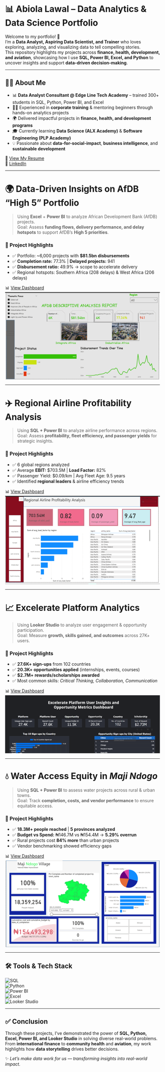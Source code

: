 # 📊 Abiola Lawal – Data Analytics & Data Science Portfolio  

Welcome to my portfolio! 🚀  
I’m a **Data Analyst, Aspiring Data Scientist, and Trainer** who loves exploring, analyzing, and visualizing data to tell compelling stories.  
This repository highlights my projects across **finance, health, development, and aviation**, showcasing how I use **SQL, Power BI, Excel, and Python** to uncover insights and support **data-driven decision-making**.  

---

## 👨‍💻 About Me  
- 📊 **Data Analyst Consultant @ Edge Line Tech Academy** – trained 300+ students in SQL, Python, Power BI, and Excel  
- 🧑‍🏫 Experienced in **corporate training** & mentoring beginners through hands-on analytics projects  
- 🌍 Delivered impactful projects in **finance, health, and development programs**  
- 🎓 Currently learning **Data Science (ALX Academy)** & **Software Engineering (PLP Academy)**  
- 💡 Passionate about **data-for-social-impact**, **business intelligence**, and **sustainable development**  

📑 [View My Resume](http://abiolalawal14.github.io/Data_Analyst_Portfolio/)  
🔗 [LinkedIn](https://www.linkedin.com/in/abiola-lawal-abdulrafiu) 

---

# 🌍 Data-Driven Insights on AfDB “High 5” Portfolio  

> Using **Excel** + **Power BI** to analyze African Development Bank (AfDB) projects.  
> Goal: Assess **funding flows, delivery performance, and delay hotspots** to support AfDB’s **High 5 priorities**.  

### 🚀 Project Highlights  
- ✅ Portfolio: ~6,000 projects with **$81.5bn disbursements**  
- ✅ **Completion rate:** 77.3% | **Delayed projects:** 941  
- ✅ **Disbursement ratio:** 49.9% → scope to accelerate delivery  
- ✅ Regional hotspots: Southern Africa (208 delays) & West Africa (206 delays)  

📊 [View Dashboard](https://app.powerbi.com/links/lw-4taahVr?ctid=940b29f2-18a4-4aad-9354-e83cbb13f27d&pbi_source=linkShare)  
![Dashboard](images/afdb.png)  

---

# ✈️ Regional Airline Profitability Analysis  

> Using **SQL + Power BI** to analyze airline performance across regions.  
> Goal: Assess **profitability, fleet efficiency, and passenger yields** for strategic insights.  

### 🚀 Project Highlights  
- ✅ 6 global regions analyzed  
- ✅ Average **EBIT:** $703.5M | **Load Factor:** 82%  
- ✅ Passenger Yield: $0.09/km | Avg Fleet Age: 9.5 years  
- ✅ Identified **regional leaders** & airline efficiency trends  

📊 [View Dashboard](https://app.powerbi.com/links/IBJenMHFr6?ctid=940b29f2-18a4-4aad-9354-e83cbb13f27d&pbi_source=linkShare)  
![Dashboard](images/airline.png)  

---

# 📈 Excelerate Platform Analytics  

> Using **Looker Studio** to analyze user engagement & opportunity participation.  
> Goal: Measure **growth, skills gained, and outcomes** across 27K+ users.  

### 🚀 Project Highlights  
- ✅ **27.6K+ sign-ups** from 102 countries  
- ✅ **20.3K+ opportunities applied** (internships, events, courses)  
- ✅ **$2.7M+ rewards/scholarships awarded**  
- ✅ Most common skills: *Critical Thinking, Collaboration, Communication*  

📊 [View Dashboard](https://lookerstudio.google.com/s/rjS5WYGl79k)  
![Dashboard](images/excelarate.png)  

---

# 💧 Water Access Equity in *Maji Ndogo*  

> Using **SQL + Power BI** to assess water projects across rural & urban towns.  
> Goal: Track **completion, costs, and vendor performance** to ensure equitable access.  

### 🚀 Project Highlights  
- ✅ **18.3M+ people reached** | **5 provinces analyzed**  
- ✅ **Budget vs Spend:** ₦146.7M vs ₦154.4M → **5.29% overrun**  
- ✅ Rural projects cost **84% more** than urban projects  
- ✅ Vendor benchmarking showed efficiency gaps  

📊 [View Dashboard](https://app.powerbi.com/view?r=eyJrIjoiMzA2NDlkOTItZWQyYi00YmQwLWIyZTAtOTZjOTFjY2Y1OTdkIiwidCI6ImRmODY3OWNkLWE4MGUtNDVkOC05OWFjLWM4M2VkN2ZmOTVhMCJ9)  
![Dashboard](images/Majindogo.png)  

---

## 🛠 Tools & Tech Stack  
![SQL](https://img.shields.io/badge/SQL-003B57?style=for-the-badge&logo=postgresql&logoColor=white)  
![Python](https://img.shields.io/badge/Python-3776AB?style=for-the-badge&logo=python&logoColor=white)  
![Power BI](https://img.shields.io/badge/PowerBI-F2C811?style=for-the-badge&logo=powerbi&logoColor=black)  
![Excel](https://img.shields.io/badge/Excel-217346?style=for-the-badge&logo=microsoft-excel&logoColor=white)  
![Looker Studio](https://img.shields.io/badge/Looker%20Studio-4285F4?style=for-the-badge&logo=looker&logoColor=white)  

---

## ✅ Conclusion  
Through these projects, I’ve demonstrated the power of **SQL, Python, Excel, Power BI, and Looker Studio** in solving diverse real-world problems.  
From **international finance** to **community health** and **aviation**, my work highlights how **data storytelling** drives better decisions.  

✨ *Let’s make data work for us — transforming insights into real-world impact.*  
